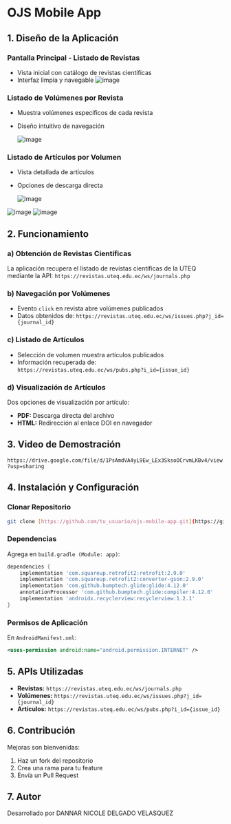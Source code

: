# OJS Mobile App

## 1. Diseño de la Aplicación

### Pantalla Principal - Listado de Revistas
- Vista inicial con catálogo de revistas científicas
- Interfaz limpia y navegable
![image](https://github.com/user-attachments/assets/8ebb3402-63ef-46bd-9acb-302abf60f9aa)


### Listado de Volúmenes por Revista
- Muestra volúmenes específicos de cada revista
- Diseño intuitivo de navegación

  ![image](https://github.com/user-attachments/assets/fe9078ad-8e54-4b25-aed7-e449ee0fbc61)


### Listado de Artículos por Volumen
- Vista detallada de artículos
- Opciones de descarga directa

  ![image](https://github.com/user-attachments/assets/65a1f7d7-8642-42dc-9e26-ecfbb542a5a6)

![image](https://github.com/user-attachments/assets/8cd0811a-70b1-427d-914e-896f70bb4301)
![image](https://github.com/user-attachments/assets/efe236cd-b4c5-4997-ba50-78586940cca5)


## 2. Funcionamiento

### a) Obtención de Revistas Científicas
La aplicación recupera el listado de revistas científicas de la UTEQ mediante la API:
`https://revistas.uteq.edu.ec/ws/journals.php`

### b) Navegación por Volúmenes
- Evento `click` en revista abre volúmenes publicados
- Datos obtenidos de: `https://revistas.uteq.edu.ec/ws/issues.php?j_id={journal_id}`

### c) Listado de Artículos
- Selección de volumen muestra artículos publicados
- Información recuperada de: `https://revistas.uteq.edu.ec/ws/pubs.php?i_id={issue_id}`

### d) Visualización de Artículos
Dos opciones de visualización por artículo:
- **PDF:** Descarga directa del archivo
- **HTML:** Redirección al enlace DOI en navegador

## 3. Video de Demostración

`https://drive.google.com/file/d/1PsAmdVA4yL9Ew_LEx3SksoOCrvmLKBv4/view?usp=sharing`

## 4. Instalación y Configuración

### Clonar Repositorio
```sh
git clone [https://github.com/tu_usuario/ojs-mobile-app.git](https://github.com/1207042191Dd/ojsmobileapp/)
```

### Dependencias
Agrega en `build.gradle (Module: app)`:
```gradle
dependencies {
    implementation 'com.squareup.retrofit2:retrofit:2.9.0'
    implementation 'com.squareup.retrofit2:converter-gson:2.9.0'
    implementation 'com.github.bumptech.glide:glide:4.12.0'
    annotationProcessor 'com.github.bumptech.glide:compiler:4.12.0'
    implementation 'androidx.recyclerview:recyclerview:1.2.1'
}
```

### Permisos de Aplicación
En `AndroidManifest.xml`:
```xml
<uses-permission android:name="android.permission.INTERNET" />
```


## 5. APIs Utilizadas
- **Revistas:** `https://revistas.uteq.edu.ec/ws/journals.php`
- **Volúmenes:** `https://revistas.uteq.edu.ec/ws/issues.php?j_id={journal_id}`
- **Artículos:** `https://revistas.uteq.edu.ec/ws/pubs.php?i_id={issue_id}`

## 6. Contribución
Mejoras son bienvenidas:
1. Haz un fork del repositorio
2. Crea una rama para tu feature
3. Envía un Pull Request

## 7. Autor
Desarrollado por DANNAR NICOLE DELGADO VELASQUEZ

